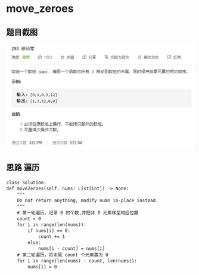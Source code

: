 # move_zeroes

## 题目截图
 ![](move_zeroes.jpg)

## 思路 遍历


    class Solution:
    def moveZeroes(self, nums: List[int]) -> None:
        """
        Do not return anything, modify nums in-place instead.
        """
        # 第一轮遍历，记录 0 的个数,并把非 0 元素移至相应位置
        count = 0
        for i in range(len(nums)):
            if nums[i] == 0:
                count += 1
            else:
                nums[i - count] = nums[i]
        # 第二轮遍历，将末尾 count 个元素置为 0 
        for i in range(len(nums) - count, len(nums)):
            nums[i] = 0
        
